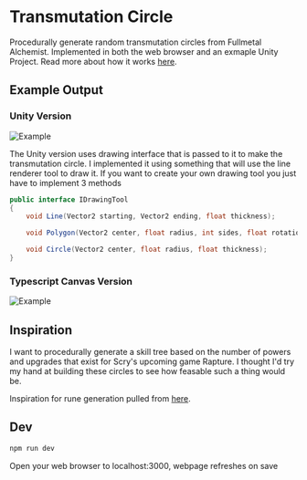 # Transmutation Circle

Procedurally generate random transmutation circles from Fullmetal Alchemist. Implemented in both the web browser and an exmaple Unity Project. Read more about how it works [here](https://medium.com/@eli.davis1995/procedurally-generating-my-first-tattoo-9f81ed617089).

## Example Output

### Unity Version

![Example](https://i.imgur.com/4T9KhQ2.png)

The Unity version uses drawing interface that is passed to it to make the transmutation circle. I implemented it using something that will use the line renderer tool to draw it. If you want to create your own drawing tool you just have to implement 3 methods

```c#
public interface IDrawingTool
{
    void Line(Vector2 starting, Vector2 ending, float thickness);

    void Polygon(Vector2 center, float radius, int sides, float rotation, float thickness);

    void Circle(Vector2 center, float radius, float thickness);
}
```

### Typescript Canvas Version
![Example](https://i.imgur.com/whwAPQU.png)

## Inspiration

I want to procedurally generate a skill tree based on the number of powers and upgrades that exist for Scry's upcoming game Rapture. I thought I'd try my hand at building these circles to see how feasable such a thing would be.

Inspiration for rune generation pulled from [here](https://www.reddit.com/r/proceduralgeneration/comments/5wzo7j/monthly_challenge_16_march_2017_procedural_runes/).

## Dev

```bash
npm run dev
```

Open your web browser to localhost:3000, webpage refreshes on save
